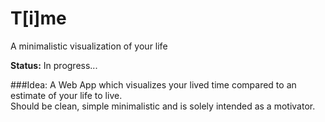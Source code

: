 # T[i]me
A minimalistic visualization of your life

**Status:** In progress...

###Idea:
A Web App which visualizes your lived time compared to an estimate of your life to live.  
Should be clean, simple minimalistic and is solely intended as a motivator.
